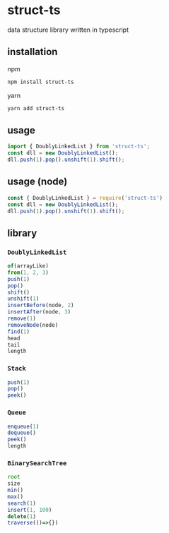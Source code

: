 # struct-ts
data structure library written in typescript

## installation
npm
```sh
npm install struct-ts
```
yarn
```sh
yarn add struct-ts
```

## usage
```js
import { DoublyLinkedList } from 'struct-ts';
const dll = new DoublyLinkedList();
dll.push(1).pop().unshift(1).shift();
```

## usage (node)
```js
const { DoublyLinkedList } = require('struct-ts')
const dll = new DoublyLinkedList();
dll.push(1).pop().unshift(1).shift();
```

## library

### `DoublyLinkedList`
```js
of(arrayLike)
from(1, 2, 3)
push(1)
pop()
shift()
unshift(1)
insertBefore(node, 2)
insertAfter(node, 3)
remove(1)
removeNode(node)
find(1)
head
tail
length
```

### `Stack`
```js
push(1)
pop()
peek()
```

### `Queue`
```js
enqueue(1)
dequeue()
peek()
length
```

### `BinarySearchTree`
```js
root
size
min()
max()
search(1)
insert(1, 100)
delete(1)
traverse(()=>{})
```